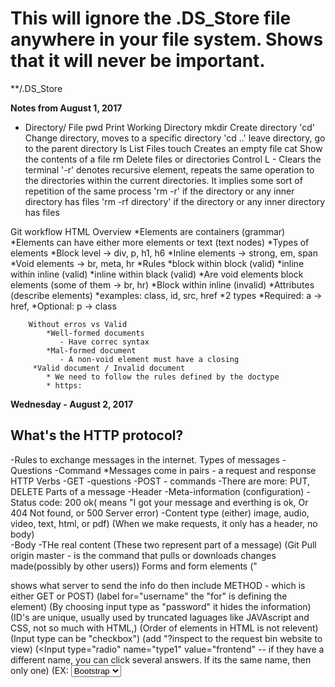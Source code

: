 # This will ignore the .DS_Store file anywhere in your file system. Shows that it will never be important.
**/.DS_Store

**Notes from August 1, 2017**

* Directory/ File
    pwd     Print Working Directory
    mkdir   Create directory
    'cd'    Change directory, moves to a specific directory
    'cd ..' leave directory, go to the parent directory
    ls      List Files
    touch   Creates an empty file
    cat     Show the contents of a file
    rm      Delete files or directories
    Control L - Clears the terminal
    '-r'    denotes recursive element,
            repeats the same operation to the directories within the current directories.
            It implies some sort of repetition of the same process
    'rm -r' if the directory or any inner directory has files
    'rm -rf directory' if the directory or any inner directory has files

Git workflow
HTML Overview
    *Elements are containers (grammar)
        *Elements can have either more elements or text (text nodes)
        *Types of elements
            *Block level -> div, p, h1, h6
            *Inline elements -> strong, em, span
            *Void elements -> br, meta, hr
        *Rules
            *block within block (valid)
            *inline within inline (valid)
            *inline within black (valid)
            *Are void elements block elements (some of them -> br, hr) 
            *Block within inline (invalid)
        *Attributes (describe elements)
            *examples: class, id, src, href
            *2 types
                *Required: a -> href, 
                *Optional: p -> class
              
              
        Without erros vs Valid
            *Well-formed documents
               - Have correc syntax
            *Mal-formed document
               - A non-void element must have a closing
         *Valid document / Invalid document
            * We need to follow the rules defined by the doctype
            * https:
            
**Wednesday - August 2, 2017**
## What's the HTTP protocol?
   -Rules to exchange messages in the internet.
    Types of messages
        -Questions
        -Command
    *Messages come in pairs - a request and response
    HTTP Verbs
        -GET -questions
        -POST - commands
        -There are more: PUT, DELETE
    Parts of a message
        -Header
            -Meta-information (configuration)
                -Status code: 200 ok( means "I got your message and everthing is ok,
                Or 404 Not found, or 500 Server error)
                -Content type (either) image, audio, video, text, html, or pdf)
    (When we make requests, it only has a header, no body)  
   -Body
         -THe real content
        (These two represent part of a message)
        (Git Pull origin master - is the command that pulls or downloads changes made(possibly by other users))
    Forms and form elements
    ("<form action> shows what server to send the info do
    then include METHOD - which is either GET or POST)
    (label for="username" the "for" is defining the element)
    <!-- All form elements need a name or they will be ignored by the server -->
   (By choosing input type as "password" it hides the information)
   (ID's are unique, usually used by truncated laguages like JAVAscript and CSS, not so much with HTML,)
   (Order of elements in HTML is not relevent)
   (Input type can be "checkbox")
   (add "?inspect to the request bin website to view)
   (<Input type="radio" name="type1" value="frontend"
   -- if they have a different name, you can click several answers.  If its the same name, then only one)
   (EX: <select name="framework" id="framework -- if you include 'multiple' right here, it allows several.">
        <option value="bootstrap">Bootstrap</option>)
        *Don't forget that "Select" is a dropdown box.
        "Disabled" and "readonly" are an attributes put in the input element"
        Disabled makes the box grayed out.
        Readonly makes certain text always there. Doesn't allow you to type in.
    Inspecting form values in RequestBin
    -https://requestb

GIT WORKFLOW    
    'git status
    git add filename
        "git add ." This adds everything in the current directory but deleted files
        "git add -A" This adds everything including ignored files.
        "git commit --amend -m" (basically rewrites the last commit)
   
       
     git log to see your new commit
     git push origin master
     man git - manual git
            
   Notes on CSS August 2, 2017 - Afternoon
   
 Inline styling is discouraged. ie: <h1 style="color: blue; font: 12px">
 Better is: <style>
                .fancy-header {
                    color: blue;
                    text-decoration: underline;
                    }
            </style>
            </head>
            <body>
                <h1 class="fancy-header">I've got style</h1>
            
            
 HOW TO DO CSS:
 
    <link rel="stylesheet" href="forms.css">
   Link always goes in the <head></head> section.
   To create notes in CSS, use /**/.  /* make your notes like this.*/
   In CSS, class selectors have priority over basic selector.  
   Basic Selector
   ex:
    selector{
        property1; value;
        property2; value;
        }
        
   Multiple Selectors:
    ex: if you want several headings to be the same
    ex: h1, h2 {
               color: red:
               }
    
   Combining Classes
   Target a group of elements and items with a specific id.
    EX:
    .fancy-header
    
    .extra-large
    
  Use a <class ID> to make something really specific.
  ex: in css write: #name {
                        color: green;
                        }
       * This makes sure that only the name is green regardless of where it it placed or if it's in a header.    
    Ids are more specific than classes in CSS
    
  Direct- Child
  If they are both in the same div, there is a direct child and they will be affected, 
  --UNLESS it is written like this= #personal>h2 {
                                        color:yellow;
                                        }
                                        
     #top:hover{
        text-decoration:none;
        
        Changes the state of the mouse hoving over a link or other item.
        
 **August 3, 2017**
 
 ID selectors take priority over element selectors.  Class selectors are in the middle.
 
 Pseudo-classes
 Activates when you do a certain action.  Becomes interactive with user interaction.
 These are:
 Link
 Visited
 Hover
 Active
 
 These are typically used with anchors.
 
 Properties:
 Colors
 Text
 Font
 Backgrounds
 Lists
 Tables
 
 This would look something like:
 
 a:visited {
    color: purple;
    }
    
    Or 
    
 a:hover {
    background-color: gray
        }
     
     
 
 To remove bullets in CSS:
    ul{
       list-style-type:none;
       }
 body {
    background-color: #E6ECF0
    
 a {
    color:
    }
 
 **"Class" and "panel" are comment names for columns in html"
 
 When you see repetition, remove it.
 
 use a comma if using the same rule.
 
 Go to www.w3schools.com --> to find code for "rounded corners" or other css data.
 
 www.caiuse.com --> Come to this site to verify that you can use code from w3schools.
 
 To make a cute "twitter-like" button:
 
 button {
    font-weight: bold;
    border-radius: 15px;
    border: 1px solid #3B94D9;
    
  ( to make classes to distinguish the different types of buttons:)
  
  .highlight {
    background-color: #B94D9;
    color: 3fff;
    }
   .regular {
        background-color: #fff;
        color: #3B94D9
            }
   Then in html file, change it from <button> to <button class="highlight"> or <button class="regular">
   
   To change input, as in "search twitter," do the following:
   
   input {
    border-radius: 15 px;
    border:
    background-color:
    background-image: url ("http://via.placeholder.com/10x10);
    background-repeat: no-repeat;
    background-position: right
  
  To change navigation links:
  Make a class:
  .nav-item {
            font-weight:
            color:
            text-decoration:
      
  To make a background image:
  .hero {
    /*relative path*/
  background-image: url("../imgs/background.jpeg")      
            
            
            Then change in html <a href="#"> to <a href="#" class="nav-item"
            
  To make a circle, make the border radius larger, Luis used 100px to make a circle.
  
  One more service for images is placeholder.com
  Monospace fonts are typically used in terminals.
  Glyph - is how the letter or font will look in the computer.
  
  *Using google fonts*
    Select a font
    
 In the META section, put link to the font before the stylesheet.
  
 In css, to make a selector that uses all anchor elements, use "a".
 
 #container h1.fancy-header {
 }
 This is an example of order placement.
 
 Command + I = Opens the counsole
 
 To Make a background image in css:
 .body {
 background-image:url ("../imgs/background.jpeg")
 }
 
 If background image won't or can't load, then the background color will show.
 
 
 THis is an example of a pseudo-file:
 a:active {
    color: red;
 }
 
 
   ** fyi, ID's should not be numbers.**
   
 **August 3, 2017 - Notes on Box Model:
 
 How to creat boxes:
 In body (of HTML):
 
 <div id="box1" class="boxes"></div>
 
 Boxes need a value to exist. This means it will not show much unless it has a value and a border.
 You can style in the html style section located in the <head></head>, but it is better to put in the css. 
 
 
 in <style>
    .boxes {
        width: 200px
        height:
        background-color:
        padding:
        border:
        margin
    
    #box1{
        margin-bottom: 5px;
        
  use the following to select images within boxes or div(s).
  
  .boxes>img {
    position: absolute;
    bottom: 60px;
    }
    
    Make sure that position is indicated within classes.  If it is relative to something
    else, make sure its listed as relative.
       
 __________________________________________________________________________
 
 Friday August 4, 2017
 
 1. A quick note on box sizing
    border-box vs content box
    
    "CSS 3 box model" 
 On some style sheets, box-sizing: border-box; 
 may be used but does not change the height/ width.  
    
 In the content box option, the padding affects the overall size.  
 
 
 
 2. positioning
 Can be very complicated.  Only use one type, since it can get very confusing.
 
 
   *floats - Has ability to break free and layer on top.  Also similar to Tetris.  
   Each element can be positioned individually.  
   
  ** If you add a float to a "block-element" then it doesn't technically act like a block element. 
  Usually apply "clear:" to last one.
  Floating can be very confusing, and frameworks are becoming more popular.
   **Luis recommends using a red border at first to distinguish positioning. 
    relative - Using relative positioning is alot easier.  you can use right: left: top: and bottom: followed by a
    number to show where a certain object goes. Negative numbers may also be used. 
   
   
   absolute positioning - if you want to use absolute positioning, 
   
   use something similar to the following:
   position: absolute;
   left: 10px;
   top: 0px;
   
 Distinguish whether box or shape or item is RELATIVE or ABSOLUTE!
 This can be done in the formatting section of the css page that you wrote the other 
 basics such as height and width.   
 
 With relative positioning, it may overlap images and it can appear to be lost. :(
   
 (if you use -)
 
 
 fixed positioning
 -Tries to apply relating to the browsing window.
 -Doesn't matter who the parent is.
 
 
 Instead of choosing "bottom: 60px," you can use "top:-40" or something similar using
 a negative number.
 
 ##CSS Notes
 
 The unit of work in CSS is a rule.
    -It has one or several selectors.
    - Can have one or more declarations that affect properties and values.
 *selector, properties, 
 'selector {property: value;}'
 
 Types of selectors
    *elements, classes, ids, pseudo-selector
    *Combinations 
    
 There are 3 ways to include CSS in a page:
    1. Inline: Using the style attribute.
    2. Embedded. using the "style element"
    3. External. using the 'link' element pointing to an external '.css'file.
 
 Types of positioning:
    -static is the default positiioning
    -absolute and relative- mostly for images
    - fixed - usually for main navigation bars
    -float is mostly used to create columns.
 There are 3 main font families:
 
 Serif, Sans serif, and monospace
 
 How to use Google fonts
    1. Select a font.
    2. 

Fundamental blocks of websites include:
header, footer, main, block.

So the first step is to
1. analyze duplication
2. Find all variations

There are several approaches to CSS

OOCSS (nicole SUllivan)
   Separate container and content.
   Main thing is to separate elements from container.
SMACSS (Jonathan Snook)
    Base (Reset)
    Layout (Positioning) like columns
    Module (lke in OOCSS)
    State - like disabled elements
    THeme - the only part that is optional
    
    (Involves separating modules)
    
    
BEM (Yandex)

   Block - Entity - Meaningful on its own (module in OOCSS). 
            Header, menu, input
   Element
     - Part of a block semantically tied to its parent.  Menu-item, checkbox-caption, header-title
        
  Modifier
  Represents a change in appearance or behavior (state in SMACSS). 
  disabled, highlighted, checked,  and fixed)
             
  IE. you can include "Base-type" rule to change the body and "Menu or nav-menu" to 
  change the menu.
  (Union of the two other) 
  
  In this, go to HTML and you can select Class as something similar to "button button-regular"
  Or "button button-highlighted" to should that there is a regular button class and a special one.
  Between "button" and "button-highlighter"  it will accept the last stated one 
    
   
   
   1. Base or reset rules
   2. modules rules (as they are usually positioned in the page.
        1. Blocks
        2. elements 
        3. states
   3. Layout (column or grid system)
   
_______________________________________________________________

To create margins, you can set width: to 960px and set margin to 0 auto, and this centers
the text.  THis only works for the body.  

Fixed layouts do not change when the window is minimized.
   
 If you change it to "fluid" then it moves smaller when the window is reduced.
 If you put width to :80%
 and other columns to :20% it changes and comes fluid. 
 
 You can use "media screen" for different screen sizes.
 
 /*Ex : for screen sizes 500px and up*/
 @media screen and (min-width:500px) {
    selector {
    property: value;
    }
   }
   
   Min and Max are 

screen sizes between 960 px and 1200px
@media screen and (min-width:960 and max width: 1200px)

Media queries can have a bunch of rules

Viewport
in <head></head>
write meta name="viewport" content="width=device-width, initial scale=1" 
print.css can be used to print the code.


Put "repository"

**August 8, 2017**

1. Complete Media queries exercise
2. Review of the solution
3. How to create a simple grid system

media Queries Exercise

note: there are not many containers, so it may work a little differently.

First, add viewport to <meta> tag, and link to css.

(commit) (prepare the HTML page for styling)

In css,

Wireframe is an idea that comes before formatting, focuses on a general layout 
(without colors, sizes, etc).

Lately most developers and designers focus on mobile design first.

Since there are only 2 screen sizes asked for, there should only be one (1) media 
query,

/* Reset Styles*/

html, (if you want to use the full size of the page, start with "html")
html, body {
    margin: 0 (This is very important if you are trying to make things align)
    height: 100%
    width: 100%
    box-sizing: border-box;
    }

body {
    display: block;
    padding: 5px;
    
h1 {
    
.alert-info {
    background-color: lightblue;
    border: 2px solid lightgrey;
    color: #000; ---> Wont work!
    text-decoration: none; ----> won't work!! 
    }
    
.alert-info > a { 
    color: #000;
    text-decoration: 1em;
    text-align: center; ---> "text-align wont work with block elements, only inline!!"
   
   }
   
   .nav-links {
   padding: left
 .nav-links li {
    
   background-color: lightgray;
   padding: 1em;
   text-align: center;
   list-style-type: none
   margin-bottom:
   
   .header-img>img {
   width: 100%;
   
   
   .subsection: {
    font-style: italic}
   
   
   ** TO HIDE SOMETHING:
   use 
   hide on mobile: {
   display: none 

   }
   
   ** TO MAKE LIST IN A ROW**
   
   li { 
   display: inline-block;
   }
   
   To make a COLUMN, USE :
   float: (try to float to the left always)
   and 
   width:
   
   This can be used with text as well.
   
   A column that takes up 1/3 on the right, would be written as:
   
   .main {
    float: left;
    width: 67%
    }
   
   
 
 **August 8, 2017 Notes continued**
 
 Grids
 A generalization to create layouts based on columns.
 
 - They are generally 12 columns.
 - We have several general concepts.
 
    Container- will define the maximum width of the blocks in the page. (Example
    was photo of giant cat.)
    Can use something like the following in css:
    
    .container {
    width: 90%
    max-width: 1200px;
    margin: 0 auto;
    }
    
    **in html you can add a <div class of "column-one-third" before the <p> paragraph starts.
    
    .column-one-third {
        float: left;
        width: 33%
        }
        
    .row {
        width: 100%
        overflow: auto;
        }
        
        
        
    
    Row -   It's a container for columns. (Similar to Twitter example)
    Columns - Are usually elements floating with a specific width based on percents. 
    (We should at this moment be most familiar with this one.)
    
 In HTMl, if you have several divs that you intend to be a column together, you
 can create 
 
 
 The ".row after" works on more browsers that the .row at fixing the rows of different
 columns to be aligned.  (Without it the rows can appear to start at different heights.)
 .row after {
    content: "";
    display: table;
    clear: both:
    
 Wed developer tool bar
 
 @media-screen and (min-width: 360px) {
  /*the is going to be applied to small screens and bigger*/
  float: left;
  width: 100%
  
  
  Most framers use 5 types:
  xs
  x
  m
  l
  xl
  
  <div class="column-one-third column-three-thirds-medium">
  
  .offset-one-third {
    margin-left: 33%;
    }
    "offset affects empty columns"
   
   
   **August 9, 2017**
   
   Review of grid system exercise
   
   Use div.container as a class since it is gray.  
   
   You can use div.row*5 to quickly create 5 rows.
   
   <div class="row>
    <div class="column">1/2</div>
    
    if you are in html and you want to go to your link, you can hit: COMMAND + B (while the link is highlighted
    
    padding can affect size.
    
    first thing you do when you have a grid system, is put it in a container.
   
   
   How to use bootstrap:
   
   Is a css framework.  
   There are several ways to set up.
   Easiest way is CDN
   
   Copy the first link tag and add it to the head of your document
   copy the only scrip tag and add it before the end of your body element
   
 **August 10, 2017**
 Navbar of Bootstrap is usually the biggest section of code.
 Usually the main class will tell you padding and second will tell you the colors.
 example: <navclass="navbar navbar-default" the first nav bar deals with padding and the second deals with colors.
 Since div class is "container-fluid" you would use percentage.
 
 Don't remove "navbar-header" because that is what makes it responsive.
 Don't change first three things. 
 You can start changing after "collapse navbar-collapse"
 
 There is "navbar-left" and "navbar-right."
 
 In bootstrap, hero class is called "jumbotron."  
  ie.  
  in html:
  
  .hero-pizza {
  background-image: url("http....com");
  
  .hero-pizza-title {
    text-aline: ...
    background-color:...
    padding: ...;
    opacity: (makes the background transparent.)
  }
  
  Use "em" instead of pixels to size things when you want it to move.  
  
  You can use (in CSS)
  
  background-size: cover;
  
  to make the full image to fit within the page.
  
  When you look at panels, the first panel affects size and padding, and the panel-default, changes the colors. 
 
 
 Make a live template
 <div class=panel panel info
 
 <div class= panel-heading></div?
 
   <div class="panel-body"
   
   **To do a grid in bootstrap**
   
   but in <div class="col-xs-6">
   
   'col-xs-3' means three columns for extra small devices and bigger (or all devices)
   
   or you can put <div class='col-xs-12 col-md-4'>
   
   Means that 
   
   **August 14, 2017**
   
   
   Git Branches
   
   Commit - has several parts  
   an author,
   a message,
   a commit ID.
   
   Master is the main branch in github.
   "head" is considered the last commit or most latest.
   
   Feature Branch
   
   Reasons to "commit:"
   New feature 
   Removing errors
   
   If you want to remove branch, you can (in the terminal) type "git branch -d 'name of variable'"
   
   New method of pushing from now on: 
   1. Feature branch for the lesson/exercise
   2. commit changes in that new branch
   3.  merge with master
   4. push to master
   
   **Javascript**
   
   var name = "codeup"
   
   Example of a statement.
   
   Statements
    variable declaration " or var identifier"
        Identifier Cannot begin with a number(but can be included after beginning)
        Cannot include spaces
        Dashes are not allowed
        but Underscores are.
        
    
 Assignment
    'identifier +variable'
    
  Variables can change.
        
  Constants stay the same, they cannot change type or value.
  example 
  const pi = 3.145;
  
  if you type pi = 3.1 
  you will receive an error message. 
  
  "//" is considered a single-line comment
  
  /*  is for multiple line comments */
  
  Boolean operators are &&, ||, and !
  
  modulus %
  
  The remainder.  
  
  6 % 4 = 2
  
  3 % 4 = 3
  
  Difference between a statement and an expression:
  
  An operator and an operand.
  
  Operand is 1 or ...
  Operator is a plus sign.  
  
  Statement is a combination of expressions.  
  And it ends with a ; or a semi-colon.
  
  + operator is considered an overloaded operator because it can work on strings
  and addition.  
  
  Concatenate 
  
  '\' has special meaning. 
  example if you want to write a single quote. you can type
  
  'here is a single quote -->'<--'
  but you have to write 'here is a single quote -->\' and it works'
  
  '\n' shows that it's a new line.  
  
  you need to type two backslashes to get get one.  
  
  If you want four backslashes, you need to type 8!!
  
  
  *String functions will replace the value but will not permanently chance the variable.  
  
  
  Exercise Notes from Monday Afternoon
  
  var sample = "Hello Codeup"
  To permantantly change to uppercase
  sample = sample.toUpperCase()
  
  sample.toUpperCase; (is not permanent)
  
  sample + 'students';
  adds students to the back.
  
  sample.replace('Students','Class');
  sample = sample.replace('Students','Class')
  
  var indexofCodeup = sample.indexOf('CODEUP')
   
  Use naming convention - called camel case.
  
  This means write The Little Mermaid as littleMermaid.
  
  
  var littleMermaid = 3
  var brotherBear = 5
  var hercules = 1
  
  var totalDays = littleMermaid + brotherBear + hercules
  
  var grandTotal = totalDay * 3
  
  grandTotal = 27
  
  Next problem.....
  
  var googleRate = 400
  var amazonRate = 380
  var facebookRate = 350
  var googleHours = 6
  var amazonHours
  .............incomplete
  
  var paycheck = googleHours * googleRate + amazonHours * amazonRate + facebookHours * facebookRate =
  7420
  
  var classFull = False
  var scheduleHasConflicts = false
  var canEnroll = !classFull && !scheduleHasConflicts;
  
  However... try not to make variables such as "classNotFull" since it makes things more
  difficult to have a negative in the variable.
  
  Next problem...
  
  // discount is applied if brought more than two items or they are a premium member and the
  offer has not expired.
  
  (It's a good idea to make notes in the code)
  
  var numberOfItemsBought = 100
  var is PremiumMember = false
  var offerIsExpired = false
  
  numberOfItemsBought >2 || idPremiumMember) && !offerIsExpired
  
  
  var username = 'codeup';
  var password = 'notastrongpassword';
  Create a variable that holds a boolean value for each of the following conditions:
  
  the password must be at least 5 characters
  the password must not include the username
  the username must be no more than 20 characters
  neither the username or password can start or end with whitespace
  
  In console type:
  
  var username = 'codeup';
    var password = 'notastrongpassword';
    
  var passwordIsLongEnough = password.length >=5
  var passwordContainsUsername = password.indexOf(username) !==-1
  
  
  (This checks if password contains the username.)
  
  
  var usernameIsTooLong = username.length > 20;
  var UsernameHasWhiteSpace = username !== username.trim()
  var passwordHasWhitespace = password !== password.trim()
  car hasWhiteSpace = passwordHasWhiteSpace || usernameHasWhiteSpace
  
  
  This would look like 
  'codeup' !=='
  "true"
  
  To use java in html, put in a <script> tag in the body.
  
  
  
  //inline javascript inside of script tags
  
  USe
  <script>
  "use strict";
  console.log('hello redwood');
  console.log('this is inline JS');
  
  </script>
  <script src = "http://js/my_javascript_script
  
  Every file from now on should read "use strict". 
  
  Two ways to use javascript is internal (in the html page) and external a separate 
  one.  In external sheet, still write, "use strict"
  
  *User interaction*
  alert (shows a message
  confirm (acts as a boolean)
  prompt ('What is your favorite pizza topping?') (Gets text input from the user;);
  
  you can store that in a variable.
  car toppingToAdd = prompt('What pizza topping should we add?')
  toppingToAdd "anchioves"
  
  ** August 15. 2017 **
  
  to make new branch... "-b.."
  
  in example...
  
  alert('ready for action')
  to make sure its linked.
  
  console.log('before the if statement')
  
  if() {
    console.log('body of the if statement');
  }
  

  
  
  if (true)
  it will show...
  if(false)
  nothing will show. 
  
  } else {
    console.log('condiiton evaluates to false');
    colsole.log('else branch')
  }
  
  var numberOfTimesIVotedForTheSeatingChart = 1;
  
  if (numberOfTimesIVotedForTheSeatingChart ===1) {
    console.log('good job');
    } else if (numberOfTimesIVotedForTheSeatingChart >1 && numberOfTimes... <99 {
        console.log('what do you think you are doing?');
     } else if (numberOfTimesIVotedForTheSeatingChart > 100 {
             console.log('You must have written a script to break the site');   
    } else if (number of... === 0) {
        console.log(why did you not vote?);
        }
        console.log(after the if statement.
        
        
    Loosely is ==
    Strictly is ===
    Use Strictly most of the time. 
    
    Usually anything inside of curly braces is indented one time.
    
    
    
    
   Ternary Operator
   
  Statements not expressions.
  Expression has operators and operands.
  
  Ternary operator makes it so that you can make an If/Else statement
  as an expression.
  
  condition ? 'value if true' : 'value if else
  
  Var message = (1>2) ? 'math is broken' : 'everything is fine';
  
  console.log(message)
  
  
  Example:::
  
  reg:
  
  var message;
  if (success) {
    message = "operation as successful.":
    }else {
        massage = "oops, something went wrong.";
        }
        
  Rewritten with a ternary operator
  
  var message = (success) ? 'operation was successful.' " 'Oops, something went wrong:'
  console.log(message);
  
  **Message can be any variable**
    
  
  
Switch (variable we want to look at) {
    case a literal value;
    break;
    }
   
   Don't fall through intentionally.  Meaning... don't forget to use "break"
   Switch case is easier to understand. 
   
   example:
    
var 


** August 16, 2017 *

Git fetch is a git download.  downloads change from the remote without applying them to the mty local repo

git stash saves work in progress.


(taken from switch js exercise)
// 1. variable declaration. 2. assignment.
var colors = ['red', 'orange', 'yellow', 'green', 'blue', 'indigo', 'violet'];

// Neither of these are expressions.
// 1. variable declaration 2. Assignment
// After the '=' is considered the assignment part.
// If you see arithmetic operation, then it's an expression.
// a function call is an expression IF it returns a value
var color = colors[Math.floor(Math.random()*colors.length)];

console.log(color); // Not an expression
In this example, color is a string.  But...Color is an expression. 

These are considered sequectual statements. 

Switch (color) { is a statement.
    case "red":
        console.log ('color red');
        
Cameron's Case

var sale = 190;
var minSale = 200;

if (true) {}

if (sale>minSale) {
    Then the discount applies
    and the rest of the functionality to give discounts
    }
    
 Turnary Operator - is whatever type you like....
 
 
 ...
 
 Loop
 
 sequential -> if (condition) ) {} -> while (condition) {}
 
 // print the number from 1 - 5
 
 var limit = 5;
 var counter = 
 
 //go to
 
 console.log (1)
 console.log (2)
 console.log (3)
 console.log (4)
 console.log (5)
 
 Then you can choose:
 
  console.log(counter);
  counter++;
  console.log(counter);
  counter++;
  console.log(counter);
  counter++;
  console.log(counter);
  counter++;
  console.log(counter);
  counter++;
  
  while  (counter <= limit) {
    console.log(counter);
    counter++
    }
    
    
    If you want to do only once then use do while...
    but if more use while.  
    
    for (
        counter = 1; //1. first time (once)
        counter <= limit; //2. should i continue?
        counter++ //4. increment -> go to condition
        ) {
        console.log(counter); // 3. body
        }
        
 Best practces are to include "variables" at the top of the code.
 
 
 if (counter === 3) {
    console.log('you reached the number 3");
    console.log("I will stop the app");
    break;
    }
    
 Do - while and while are better used when you're unsure of the number of times 
 it will be looped.  (ie. doesn't necessaryily use i++ or i--). 
 
 
 **August 17**
 
 .repeat works to repeat.
 
 .toString() will create a string out of numbers.  
 
 
 to make a function:
 
 function printName() {
 cosole.log(firstName + " " + lastName);
 }
 
 "argument is the number portion or info put in the () following an established function.
 
 Global scope : 
 Function Scope: variable has to be inside of the function.